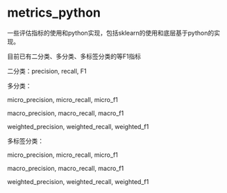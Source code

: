 # metrics_python

一些评估指标的使用和python实现，包括sklearn的使用和底层基于python的实现。



目前已有二分类、多分类、多标签分类的等F1指标

二分类：precision, recall, F1

多分类：

micro_precision, micro_recall, micro_f1

macro_precision, macro_recall, macro_f1

weighted_precision, weighted_recall, weighted_f1



多标签分类：

micro_precision, micro_recall, micro_f1

macro_precision, macro_recall, macro_f1

weighted_precision, weighted_recall, weighted_f1
